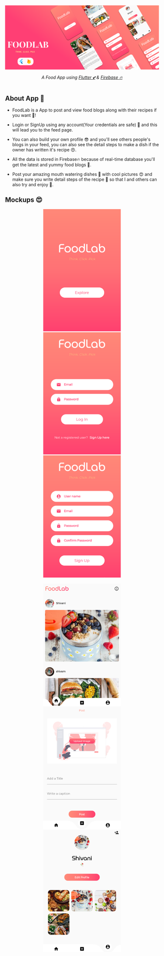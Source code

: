 <p align="center">
  <a href="https://github.com/Singh-Shivani/Hamilton_Flare">
    <img src="AppScreensAndPoster/FoodLab_App_Poster.png" alt="Logo"> 
  </a>
</p>

<p align ="center"> 
<i>A Food App using <a href="https://flutter.dev/">Flutter 💕</a> & <a href="https://firebase.google.com/">Firebase 🔥</a>  </i>
<br><br>
  
## About App 🥘

  - FoodLab is a App to post and view food blogs along with their recipes if you want 🤤!
  
  - Login or SignUp using any account(Your credentials are safe) 🤩 and this will lead you to the feed page.
  
  - You can also build your own profile 😎 and you'll see others people's blogs in your feed, you can also see the detail steps to make a dish if the owner has         written it's recipe 😍.
  
  - All the data is stored in Firebase🔥 because of real-time database you'll get the latest and yummy food blogs 🍔.
  
  - Post your amazing mouth watering dishes 🤤 with cool pictures 😍 and make sure you write detail steps of the recipe 📝 so that I and others can also try and         enjoy 🤗.
  
## Mockups 😍
<p align="center">
<img src="AppScreensAndPoster/landing.png" height="400"/><img src="AppScreensAndPoster/login.png" height="400" hspace="20"/><img src="AppScreensAndPoster/signup.png" height="400" /><br><br>
<img src="AppScreensAndPoster/home.png" height="400"/><img src="AppScreensAndPoster/post.png" height="400"hspace="20"/><img src="AppScreensAndPoster/profile.png" height="400" />
</p>
  
